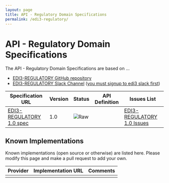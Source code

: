 ```yaml
---
layout: page
title: API - Regulatory Domain Specifications
permalink: /edi3-regulatory/
---
```


# API - Regulatory Domain Specifications

The API - Regulatory Domain Specifications are based on ...

* [EDI3-REGULATORY GitHub repository](https://github.com/edi3/edi3-regulatory)
* [EDI3-REGULATORY Slack Channel](https://edi3.slack.com/messages/spec-regulatory/) ([you must signup to edi3 slack first](https://chat.edi3.org/))

| Specification URL | Version | Status | API Definition | Issues List |
| ----------------- | ------  | ------ | -------------- | ----------- |
| [EDI3-REGULATORY 1.0 spec](http://edi3.org/specs/edi3-regulatory/1.0/) | 1.0 | ![Raw](http://rfc.unprotocols.org/spec:2/COSS/raw.svg) |  |  [EDI3-REGULATORY 1.0 Issues](https://github.com/edi3/edi3-regulatory/issues)  |

## Known Implementations

Known implementations (open source or otherwise) are listed here.  Please modify this page and make a pull request to add your own.

|Provider|Implementation URL|Comments|
|--------|------------------|--------|
|  |  |  |

